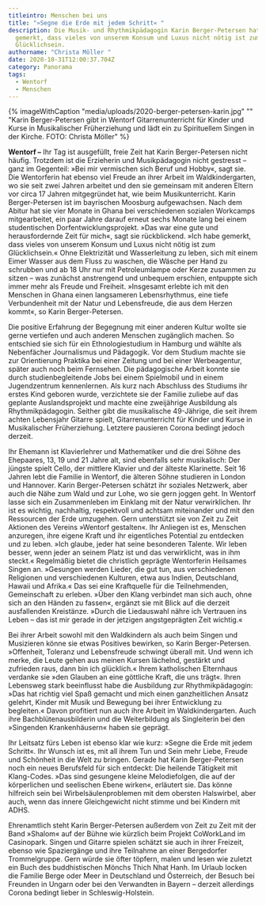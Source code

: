 ```yaml
---
titleintro: Menschen bei uns
title: "»Segne die Erde mit jedem Schritt« "
description: Die Musik- und Rhythmikpädagogin Karin Berger-Petersen hat in Ghana
  gemerkt, dass vieles von unserem Konsum und Luxus nicht nötig ist zum
  Glücklichsein.
authorname: "Christa Möller "
date: 2020-10-31T12:00:37.704Z
category: Panorama
tags:
  - Wentorf
  - Menschen
---
```



{% imageWithCaption "media/uploads/2020-berger-petersen-karin.jpg" "" "Karin Berger-Petersen gibt in Wentorf Gitarrenunterricht für Kinder und Kurse in Musikalischer Früherziehung und lädt ein zu Spirituellem Singen in der Kirche. FOTO: Christa Möller" %}



**Wentorf –** Ihr Tag ist ausgefüllt, freie Zeit hat Karin Berger-Petersen nicht häufig. Trotzdem ist die Erzieherin und Musikpädagogin nicht gestresst – ganz im Gegenteil: »Bei mir vermischen sich Beruf und Hobby«, sagt sie. Die Wentorferin hat ebenso viel Freude an ihrer Arbeit im Waldkindergarten, wo sie seit zwei Jahren arbeitet und den sie gemeinsam mit anderen Eltern vor circa 17 Jahren mitgegründet hat, wie beim Musikunterricht. Karin Berger-Petersen ist im bayrischen Moosburg aufgewachsen. Nach dem Abitur hat sie vier Monate in Ghana bei verschiedenen sozialen Workcamps mitgearbeitet, ein paar Jahre darauf erneut sechs Monate lang bei einem studentischen Dorfentwicklungsprojekt. »Das war eine gute und herausfordernde Zeit für mich«, sagt sie rückblickend. »Ich habe gemerkt, dass vieles von unserem Konsum und Luxus nicht nötig ist zum Glücklichsein.« Ohne Elektrizität und Wasserleitung zu leben, sich mit einem Eimer Wasser aus dem Fluss zu waschen, die Wäsche per Hand zu schrubben und ab 18 Uhr nur mit Petroleumlampe oder Kerze zusammen zu sitzen – was zunächst anstrengend und unbequem erschien, entpuppte sich immer mehr als Freude und Freiheit. »Insgesamt erlebte ich mit den Menschen in Ghana einen langsameren Lebensrhythmus, eine tiefe Verbundenheit mit der Natur und Lebensfreude, die aus dem Herzen kommt«, so Karin Berger-Petersen. 

Die positive Erfahrung der Begegnung mit einer anderen Kultur wollte sie gerne vertiefen und auch anderen Menschen zugänglich machen. So entschied sie sich für ein Ethnologiestudium in Hamburg und wählte als Nebenfächer Journalismus und Pädagogik. Vor dem Studium machte sie zur Orientierung Praktika bei einer Zeitung und bei einer Werbeagentur, später auch noch beim Fernsehen. Die pädagogische Arbeit konnte sie durch studienbegleitende Jobs bei einem Spielmobil und in einem Jugendzentrum kennenlernen. Als kurz nach Abschluss des Studiums ihr erstes Kind geboren wurde, verzichtete sie der Familie zuliebe auf das geplante Auslandsprojekt und machte eine zweijährige Ausbildung als Rhythmikpädagogin. Seither gibt die musikalische 49-Jährige, die seit ihrem achten Lebensjahr Gitarre spielt, Gitarrenunterricht für Kinder und Kurse in Musikalischer Früherziehung. Letztere pausieren Corona bedingt jedoch derzeit. 

Ihr Ehemann ist Klavierlehrer und Mathematiker und die drei Söhne des Ehepaares, 13, 19 und 21 Jahre alt, sind ebenfalls sehr musikalisch: Der jüngste spielt Cello, der mittlere Klavier und der älteste Klarinette. Seit 16 Jahren lebt die Familie in Wentorf, die älteren Söhne studieren in London und Hannover. Karin Berger-Petersen schätzt ihr soziales Netzwerk, aber auch die Nähe zum Wald und zur Lohe, wo sie gern joggen geht. In Wentorf lasse sich ein Zusammenleben im Einklang mit der Natur verwirklichen. Ihr ist es wichtig, nachhaltig, respektvoll und achtsam miteinander und mit den Ressourcen der Erde umzugehen. Gern unterstützt sie von Zeit zu Zeit Aktionen des Vereins »Wentorf gestalten«. Ihr Anliegen ist es, Menschen anzuregen, ihre eigene Kraft und ihr eigentliches Potential zu entdecken und zu leben. »Ich glaube, jeder hat seine besonderen Talente. Wir leben besser, wenn jeder an seinem Platz ist und das verwirklicht, was in ihm steckt.« Regelmäßig bietet die christlich geprägte Wentorferin Heilsames Singen an. »Gesungen werden Lieder, die gut tun, aus verschiedenen Religionen und verschiedenen Kulturen, etwa aus Indien, Deutschland, Hawaii und Afrika.« Das sei eine Kraftquelle für die Teilnehmenden, Gemeinschaft zu erleben. »Über den Klang verbindet man sich auch, ohne sich an den Händen zu fassen«, ergänzt sie mit Blick auf die derzeit ausfallenden Kreistänze. »Durch die Liedauswahl nähre ich Vertrauen ins Leben – das ist mir gerade in der jetzigen angstgeprägten Zeit wichtig.«  

Bei ihrer Arbeit sowohl mit den Waldkindern als auch beim Singen und Musizieren könne sie etwas Positives bewirken, so Karin Berger-Petersen. »Offenheit, Toleranz und Lebensfreude schwingt überall mit. Und wenn ich merke, die Leute gehen aus meinen Kursen lächelnd, gestärkt und zufrieden raus, dann bin ich glücklich.« Ihrem katholischen Elternhaus verdanke sie »den Glauben an eine göttliche Kraft, die uns trägt«. Ihren Lebensweg stark beeinflusst habe die Ausbildung zur Rhythmikpädagogin: »Das hat richtig viel Spaß gemacht und mich einen ganzheitlichen Ansatz gelehrt, Kinder mit Musik und Bewegung bei ihrer Entwicklung zu begleiten.« Davon profitiert nun auch ihre Arbeit im Waldkindergarten. Auch ihre Bachblütenausbilderin und die Weiterbildung als Singleiterin bei den »Singenden Krankenhäusern« haben sie geprägt. 

Ihr Leitsatz fürs Leben ist ebenso klar wie kurz: »Segne die Erde mit jedem Schritt«. Ihr Wunsch ist es, mit all ihrem Tun und Sein mehr Liebe, Freude und Schönheit in die Welt zu bringen. Gerade hat Karin Berger-Petersen noch ein neues Berufsfeld für sich entdeckt: Die heilende Tätigkeit mit Klang-Codes. »Das sind gesungene kleine Melodiefolgen, die auf der körperlichen und seelischen Ebene wirken«, erläutert sie. Das könne hilfreich sein bei Wirbelsäulenproblemen mit dem obersten Halswirbel, aber auch, wenn das innere Gleichgewicht nicht stimme und bei Kindern mit ADHS. 

Ehrenamtlich steht Karin Berger-Petersen außerdem von Zeit zu Zeit mit der Band »Shalom« auf der Bühne wie kürzlich beim Projekt CoWorkLand im Casinopark. Singen und Gitarre spielen schätzt sie auch in ihrer Freizeit, ebenso wie Spaziergänge und ihre Teilnahme an einer Bergedorfer Trommelgruppe. Gern würde sie öfter töpfern, malen und lesen wie zuletzt ein Buch des buddhistischen Mönchs Thich Nhat Hanh. Im Urlaub locken die Familie Berge oder Meer in Deutschland und Österreich, der Besuch bei Freunden in Ungarn oder bei den Verwandten in Bayern – derzeit allerdings Corona bedingt lieber in Schleswig-Holstein.